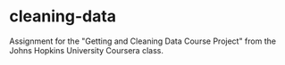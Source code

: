 # cleaning-data
Assignment for the "Getting and Cleaning Data Course Project" from the Johns Hopkins University Coursera class. 
